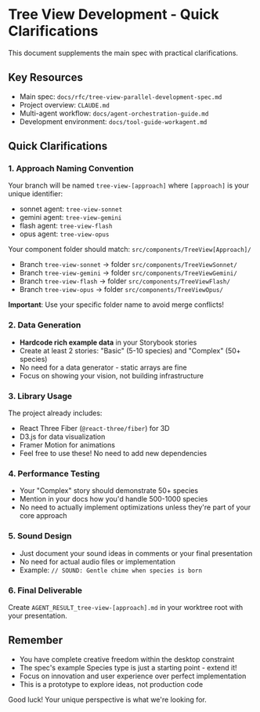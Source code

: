 # Tree View Development - Quick Clarifications

This document supplements the main spec with practical clarifications.

## Key Resources
- Main spec: `docs/rfc/tree-view-parallel-development-spec.md`
- Project overview: `CLAUDE.md`
- Multi-agent workflow: `docs/agent-orchestration-guide.md`
- Development environment: `docs/tool-guide-workagent.md`

## Quick Clarifications

### 1. Approach Naming Convention
Your branch will be named `tree-view-[approach]` where `[approach]` is your unique identifier:
- sonnet agent: `tree-view-sonnet`
- gemini agent: `tree-view-gemini`  
- flash agent: `tree-view-flash`
- opus agent: `tree-view-opus`

Your component folder should match: `src/components/TreeView[Approach]/`
- Branch `tree-view-sonnet` → folder `src/components/TreeViewSonnet/`
- Branch `tree-view-gemini` → folder `src/components/TreeViewGemini/`
- Branch `tree-view-flash` → folder `src/components/TreeViewFlash/`
- Branch `tree-view-opus` → folder `src/components/TreeViewOpus/`

**Important**: Use your specific folder name to avoid merge conflicts!

### 2. Data Generation
- **Hardcode rich example data** in your Storybook stories
- Create at least 2 stories: "Basic" (5-10 species) and "Complex" (50+ species)
- No need for a data generator - static arrays are fine
- Focus on showing your vision, not building infrastructure

### 3. Library Usage
The project already includes:
- React Three Fiber (`@react-three/fiber`) for 3D
- D3.js for data visualization
- Framer Motion for animations
- Feel free to use these! No need to add new dependencies

### 4. Performance Testing
- Your "Complex" story should demonstrate 50+ species
- Mention in your docs how you'd handle 500-1000 species
- No need to actually implement optimizations unless they're part of your core approach

### 5. Sound Design
- Just document your sound ideas in comments or your final presentation
- No need for actual audio files or implementation
- Example: `// SOUND: Gentle chime when species is born`

### 6. Final Deliverable
Create `AGENT_RESULT_tree-view-[approach].md` in your worktree root with your presentation.

## Remember
- You have complete creative freedom within the desktop constraint
- The spec's example Species type is just a starting point - extend it!
- Focus on innovation and user experience over perfect implementation
- This is a prototype to explore ideas, not production code

Good luck! Your unique perspective is what we're looking for.